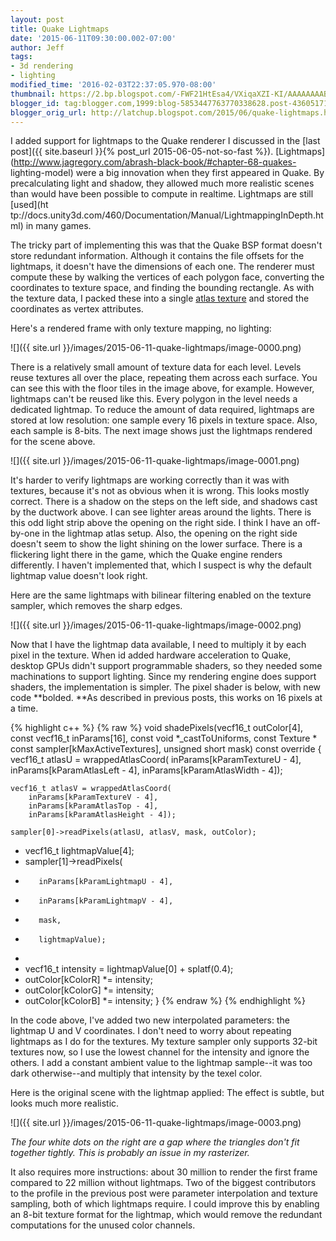 ```yaml
---
layout: post
title: Quake Lightmaps
date: '2015-06-11T09:30:00.002-07:00'
author: Jeff
tags:
- 3d rendering
- lighting
modified_time: '2016-02-03T22:37:05.970-08:00'
thumbnail: https://2.bp.blogspot.com/-FWF21HtEsa4/VXiqaXZI-KI/AAAAAAAAB-c/AFvENpfTUeg/s72-c/texture-only.png
blogger_id: tag:blogger.com,1999:blog-5853447763770338628.post-4360517119255370373
blogger_orig_url: http://latchup.blogspot.com/2015/06/quake-lightmaps.html
---
```


I added support for lightmaps to the Quake renderer I discussed in the [last
post]({{ site.baseurl }}{% post_url 2015-06-05-not-so-fast %}).
[Lightmaps](http://www.jagregory.com/abrash-black-book/#chapter-68-quakes-
lighting-model) were a big innovation when they first appeared in Quake. By
precalculating light and shadow, they allowed much more realistic scenes than
would have been possible to compute in realtime. Lightmaps are still [used](ht
tp://docs.unity3d.com/460/Documentation/Manual/LightmappingInDepth.html) in
many games.

The tricky part of implementing this was that the Quake BSP format doesn't
store redundant information. Although it contains the file offsets for the
lightmaps, it doesn't have the dimensions of each one. The renderer must
compute these by walking the vertices of each polygon face, converting the
coordinates to texture space, and finding the bounding rectangle. As with the
texture data, I packed these into a single [atlas
texture](http://en.wikipedia.org/wiki/Texture_atlas) and stored the
coordinates as vertex attributes.

Here's a rendered frame with only texture mapping, no lighting:

![]({{ site.url }}/images/2015-06-11-quake-lightmaps/image-0000.png)

There is a relatively small amount of texture data for each level. Levels
reuse textures all over the place, repeating them across each surface. You can
see this with the floor tiles in the image above, for example. However,
lightmaps can't be reused like this. Every polygon in the level needs a
dedicated lightmap. To reduce the amount of data required, lightmaps are
stored at low resolution: one sample every 16 pixels in texture space. Also,
each sample is 8-bits. The next image shows just the lightmaps rendered for
the scene above.

![]({{ site.url }}/images/2015-06-11-quake-lightmaps/image-0001.png)

It's harder to verify lightmaps are working correctly than it was with
textures, because it's not as obvious when it is wrong. This looks mostly
correct. There is a shadow on the steps on the left side, and shadows cast by
the ductwork above. I can see lighter areas around the lights. There is this
odd light strip above the opening on the right side.  I think I have an off-
by-one in the lightmap atlas setup. Also, the opening on the right side
doesn't seem to show the light shining on the lower surface. There is a
flickering light there in the game, which the Quake engine renders
differently. I haven't implemented that, which I suspect is why the default
lightmap value doesn't look right.

Here are the same lightmaps with bilinear filtering enabled on the texture
sampler, which removes the sharp edges.

![]({{ site.url }}/images/2015-06-11-quake-lightmaps/image-0002.png)

Now that I have the lightmap data available, I need to multiply it by each
pixel in the texture. When id added hardware acceleration to Quake, desktop
GPUs didn't support programmable shaders, so they needed some machinations to
support lighting. Since my rendering engine does support shaders, the
implementation is simpler. The pixel shader is below, with new code **bolded.
**As described in previous posts, this works on 16 pixels at a time.

{% highlight c++ %}
{% raw %}
void shadePixels(vecf16_t outColor[4],
    const vecf16_t inParams[16],
    const void *_castToUniforms,
    const Texture * const sampler[kMaxActiveTextures],
    unsigned short mask) const override
{
    vecf16_t atlasU = wrappedAtlasCoord(
        inParams[kParamTextureU - 4],
        inParams[kParamAtlasLeft - 4],
        inParams[kParamAtlasWidth - 4]);

    vecf16_t atlasV = wrappedAtlasCoord(
        inParams[kParamTextureV - 4],
        inParams[kParamAtlasTop - 4],
        inParams[kParamAtlasHeight - 4]);

    sampler[0]->readPixels(atlasU, atlasV, mask, outColor);

+    vecf16_t lightmapValue[4];
+    sampler[1]->readPixels(
+        inParams[kParamLightmapU - 4],
+        inParams[kParamLightmapV - 4],
+        mask,
+        lightmapValue);
+
+    vecf16_t intensity = lightmapValue[0] + splatf(0.4);
+    outColor[kColorR] *= intensity;
+    outColor[kColorG] *= intensity;
+    outColor[kColorB] *= intensity;
}
{% endraw %}
{% endhighlight %}

In the code above, I've added two new interpolated parameters: the lightmap U
and V coordinates.  I don't need to worry about repeating lightmaps as I do
for the textures. My texture sampler only supports 32-bit textures now, so I
use the lowest channel for the intensity and ignore the others.  I add a
constant ambient value to the lightmap sample--it was too dark otherwise--and
multiply that intensity by the texel color.

Here is the original scene with the lightmap applied: The effect is subtle,
but looks much more realistic.

![]({{ site.url }}/images/2015-06-11-quake-lightmaps/image-0003.png)

*The four white dots on the right are a gap where the triangles don't fit
together tightly. This is probably an issue in my rasterizer.*

It also requires more instructions: about 30 million to render the first frame
compared to 22 million without lightmaps.  Two of the biggest contributors to
the profile in the previous post were parameter interpolation and texture
sampling, both of which lightmaps require. I could improve this by enabling an
8-bit texture format for the lightmap, which would remove the redundant
computations for the unused color channels.
